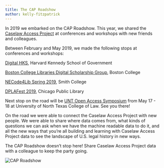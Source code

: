 ```yaml
---
title: The CAP Roadshow
author: kelly-fitzpatrick
---
```

In 2019 we embarked on the CAP Roadshow. This year, we shared the [Caselaw Access Project](https://case.law/) at conferences and workshops with new friends and colleagues. 

Between February and May 2019, we made the following stops at conferences and workshops:

[Digital HKS](https://projects.iq.harvard.edu/digitalhks/aboutus), Harvard Kennedy School of Government

[Boston College Libraries Digital Scholarship Group](https://ds.bc.edu/), Boston College

[NECode4Lib Spring 2019](https://wiki.code4lib.org/NECode4lib_Spring_2019), Smith College

[DPLAFest 2019](https://dplafest2019.dp.la/), Chicago Public Library

Next stop on the road will be [UNT Open Access Symposium](https://openaccess.unt.edu/symposium/2019) from May 17 - 18 at University of North Texas College of Law. See you there!

On the road we were able to connect the Caselaw Access Project with new people. We were able to share where data comes from, what kinds of questions we can ask when we have the machine readable data to do it, and all the new ways that you’re all building and learning with Caselaw Access Project data to see the landscape of U.S. legal history in new ways.

The CAP Roadshow doesn’t stop here! Share Caselaw Access Project data with a colleague to keep the party going.  

![CAP Roadshow](https://lil-blog-media.s3.amazonaws.com/CAP_Roadshow.png)
